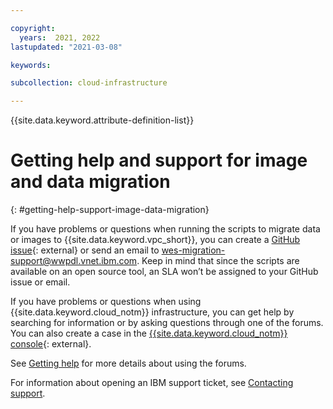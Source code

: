```yaml
---

copyright:
  years:  2021, 2022
lastupdated: "2021-03-08"

keywords: 

subcollection: cloud-infrastructure

---
```


{{site.data.keyword.attribute-definition-list}}

# Getting help and support for image and data migration
{: #getting-help-support-image-data-migration}

If you have problems or questions when running the scripts to migrate data or images to {{site.data.keyword.vpc_short}}, you can create a [GitHub issue](https://github.com/IBM-Cloud/vpc-migration-tools){: external} or send an email to [wes-migration-support@wwpdl.vnet.ibm.com](mailto:wes-migration-support@wwpdl.vnet.ibm.com). Keep in mind that since the scripts are available on an open source tool, an SLA won’t be assigned to your GitHub issue or email.  

If you have problems or questions when using {{site.data.keyword.cloud_notm}} infrastructure, you can get help by searching for information or by asking questions through one of the forums. You can also create a case in the [{{site.data.keyword.cloud_notm}} console](https://cloud.ibm.com/unifiedsupport/supportcenter){: external}. 

See [Getting help](/docs/get-support?topic=get-support-using-avatar#using-avatar) for more details about using the forums. 

For information about opening an IBM support ticket, see [Contacting support](/docs/get-support?topic=get-support-using-avatar).
